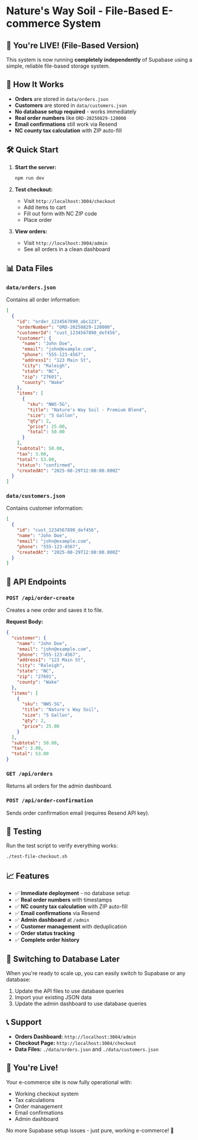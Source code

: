 # Nature's Way Soil - File-Based E-commerce System

## 🚀 You're LIVE! (File-Based Version)

This system is now running **completely independently** of Supabase using a simple, reliable file-based storage system.

## 📁 How It Works

- **Orders** are stored in `data/orders.json`
- **Customers** are stored in `data/customers.json`
- **No database setup required** - works immediately
- **Real order numbers** like `ORD-20250829-120000`
- **Email confirmations** still work via Resend
- **NC county tax calculation** with ZIP auto-fill

## 🛠️ Quick Start

1. **Start the server:**
   ```bash
   npm run dev
   ```

2. **Test checkout:**
   - Visit `http://localhost:3004/checkout`
   - Add items to cart
   - Fill out form with NC ZIP code
   - Place order

3. **View orders:**
   - Visit `http://localhost:3004/admin`
   - See all orders in a clean dashboard

## 📊 Data Files

### `data/orders.json`
Contains all order information:
```json
[
  {
    "id": "order_1234567890_abc123",
    "orderNumber": "ORD-20250829-120000",
    "customerId": "cust_1234567890_def456",
    "customer": {
      "name": "John Doe",
      "email": "john@example.com",
      "phone": "555-123-4567",
      "address1": "123 Main St",
      "city": "Raleigh",
      "state": "NC",
      "zip": "27601",
      "county": "Wake"
    },
    "items": [
      {
        "sku": "NWS-5G",
        "title": "Nature's Way Soil - Premium Blend",
        "size": "5 Gallon",
        "qty": 2,
        "price": 25.00,
        "total": 50.00
      }
    ],
    "subtotal": 50.00,
    "tax": 3.00,
    "total": 53.00,
    "status": "confirmed",
    "createdAt": "2025-08-29T12:00:00.000Z"
  }
]
```

### `data/customers.json`
Contains customer information:
```json
[
  {
    "id": "cust_1234567890_def456",
    "name": "John Doe",
    "email": "john@example.com",
    "phone": "555-123-4567",
    "createdAt": "2025-08-29T12:00:00.000Z"
  }
]
```

## 🔧 API Endpoints

### `POST /api/order-create`
Creates a new order and saves it to file.

**Request Body:**
```json
{
  "customer": {
    "name": "John Doe",
    "email": "john@example.com",
    "phone": "555-123-4567",
    "address1": "123 Main St",
    "city": "Raleigh",
    "state": "NC",
    "zip": "27601",
    "county": "Wake"
  },
  "items": [
    {
      "sku": "NWS-5G",
      "title": "Nature's Way Soil",
      "size": "5 Gallon",
      "qty": 2,
      "price": 25.00
    }
  ],
  "subtotal": 50.00,
  "tax": 3.00,
  "total": 53.00
}
```

### `GET /api/orders`
Returns all orders for the admin dashboard.

### `POST /api/order-confirmation`
Sends order confirmation email (requires Resend API key).

## 🧪 Testing

Run the test script to verify everything works:

```bash
./test-file-checkout.sh
```

## 📈 Features

- ✅ **Immediate deployment** - no database setup
- ✅ **Real order numbers** with timestamps
- ✅ **NC county tax calculation** with ZIP auto-fill
- ✅ **Email confirmations** via Resend
- ✅ **Admin dashboard** at `/admin`
- ✅ **Customer management** with deduplication
- ✅ **Order status tracking**
- ✅ **Complete order history**

## 🔄 Switching to Database Later

When you're ready to scale up, you can easily switch to Supabase or any database:

1. Update the API files to use database queries
2. Import your existing JSON data
3. Update the admin dashboard to use database queries

## 📞 Support

- **Orders Dashboard:** `http://localhost:3004/admin`
- **Checkout Page:** `http://localhost:3004/checkout`
- **Data Files:** `./data/orders.json` and `./data/customers.json`

## 🎉 You're Live!

Your e-commerce site is now fully operational with:
- Working checkout system
- Tax calculations
- Order management
- Email confirmations
- Admin dashboard

No more Supabase setup issues - just pure, working e-commerce! 🚀
